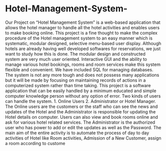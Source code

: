 # Hotel-Management-System-
   Our Project on “Hotel Management System” is a web-based application that allows the hotel manager to handle all the hotel activities and enables users to make booking online. This project is a fine thought to make the complex procedure of the Hotel management system to an easy manner which is systematic, modular designed, selective menu-based user display. Although hotels are already having well developed softwares for reservations, we just want to study how this is done. The modular design and constructed system are very much user oriented. 
  Interactive GUI and the ability to manage various hotel bookings, rooms and room services make this system flexible and convenient. We have included SQL for managing databases. The system is not any more tough and does not possess many applications but it will be made by focusing on maintaining records of actions in a computerized system rather than time taking. This project is a software application that can be easily handled by a minimum educated and simple computer knowledge person without any option of error. Two kinds of users can handle the system. 
    1. Online Users
    2. Administrator or Hotel Manager.
  The Online users are the customers or the staff who can see the news and updates of the Hotel and the Administrator is responsible for updating the Hotel details on computer. Users can also view and book rooms online and ask for various hotel related services. 
  The Administrator is the authorized user who has power to add or edit the updates as well as the Password. The main aim of the entire activity is to automate the process of day to day activities of Hotel like Room activities, Admission of a New Customer, assign a room according to custome
